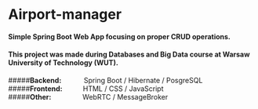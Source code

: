 # Airport-manager

#### Simple Spring Boot Web App focusing on proper CRUD operations.

#### This project was made during Databases and Big Data course at Warsaw University of Technology (WUT).

#####**Backend:**&emsp;&emsp;&emsp;&nbsp;Spring Boot / Hibernate / PosgreSQL  
#####**Frontend:**&emsp;&emsp;&emsp;HTML / CSS / JavaScript  
#####**Other:**&emsp;&emsp;&emsp;&emsp;&nbsp;&nbsp;WebRTC / MessageBroker
